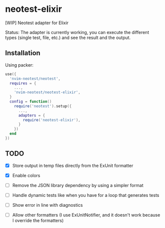 # neotest-elixir

[WIP] Neotest adapter for Elixir

Status: The adapter is currently working, you can execute the different types (single test, file, etc.) and see the result and the output.

## Installation

Using packer:

```lua
use({
  'nvim-neotest/neotest',
  requires = {
    ...,
    'nvim-neotest/neotest-elixir',
  }
  config = function()
    require('neotest').setup({
      ...,
      adapters = {
        require('neotest-elixir'),
      }
    })
  end
})
```

## TODO

- [X] Store output in temp files directly from the ExUnit formatter
- [X] Enable colors
- [ ] Remove the JSON library dependency by using a simpler format
- [ ] Handle dynamic tests like when you have for a loop that generates tests
- [ ] Show error in line with diagnostics
- [ ] Allow other formatters (I use ExUnitNotifier, and it doesn't work because I override the formatters)

